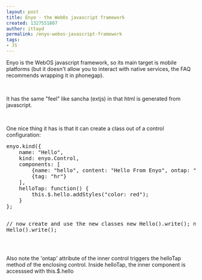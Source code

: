 ```yaml
---
layout: post
title: Enyo - the WebOs javascript framework
created: 1327551807
author: ittayd
permalink: /enyo-webos-javascript-framework
tags:
- JS
---
```

<p>Enyo is the WebOS javascript framework, so its main target is mobile platforms (but it doesn't allow you to interact with native services, the FAQ recommends wrapping it in phonegap).</p>
<p>&nbsp;</p>
<p>It has the same &quot;feel&quot;&nbsp;like sancha (extjs) in that html is generated from javascript. </p>
<p>&nbsp;</p>
<p>One nice thing it has is that it can create a class out of a control configuration:</p>
<pre title="code" class="brush: jscript;">
enyo.kind({
    name: &quot;Hello&quot;,
    kind: enyo.Control,
    components: [
        {name: &quot;hello&quot;, content: &quot;Hello From Enyo&quot;, ontap: &quot;helloTap&quot;},
        {tag: &quot;hr&quot;}
    ],
    helloTap: function() {
        this.$.hello.addStyles(&quot;color: red&quot;);
    }
};
 
// now create and use the new classes
new Hello().write();
new Hello().write();</pre>
<p>&nbsp;</p>
<p>Also note the 'ontap' attribute of the inner control triggers the helloTap method of the enclosing control. Inside helloTap, the inner component is accesssed with this.$.hello</p>
